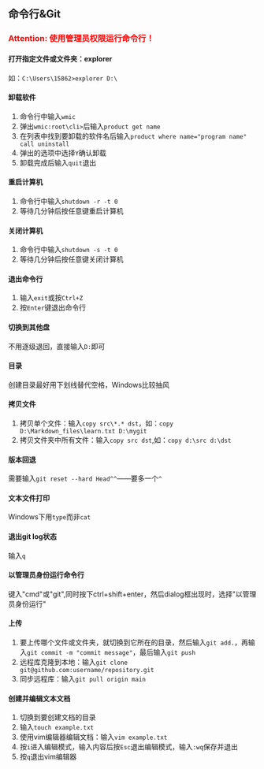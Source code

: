 ## 命令行&Git
### <font color=red>Attention: 使用管理员权限运行命令行！</font>
#### 打开指定文件或文件夹：explorer
如：`C:\Users\15862>explorer D:\`
#### 卸载软件
1. 命令行中输入`wmic`
2. 弹出`wmic:root\cli>`后输入`product get name`
3. 在列表中找到要卸载的软件名后输入`product where name="program name" call uninstall`
4. 弹出的选项中选择`Y`确认卸载
5. 卸载完成后输入`quit`退出
#### 重启计算机
1. 命令行中输入`shutdown -r -t 0`
2. 等待几分钟后按任意键重启计算机
#### 关闭计算机
1. 命令行中输入`shutdown -s -t 0`
2. 等待几分钟后按任意键关闭计算机
#### 退出命令行
1. 输入`exit`或按`Ctrl+Z`
2. 按`Enter`键退出命令行
#### 切换到其他盘
不用逐级退回，直接输入`D:`即可
#### 目录
创建目录最好用下划线替代空格，Windows比较抽风
#### 拷贝文件
1. 拷贝单个文件：输入`copy src\*.* dst`，如：`copy D:\Markdown_files\learn.txt D:\mygit`
2. 拷贝文件夹中所有文件：输入`copy src dst`,如：`copy d:\src d:\dst`
#### 版本回退
需要输入`git reset --hard Head^^`——要多一个`^`
#### 文本文件打印
Windows下用`type`而非`cat`
#### 退出git log状态
输入`q`
#### 以管理员身份运行命令行
键入"cmd"或"git",同时按下ctrl+shift+enter，然后dialog框出现时，选择"以管理员身份运行"
#### 上传
1. 要上传哪个文件或文件夹，就切换到它所在的目录，然后输入`git add.`，再输入`git commit -m "commit message"`，最后输入`git push`
2. 远程库克隆到本地：输入`git clone git@github.com:username/repository.git`
3. 同步远程库：输入`git pull origin main`
#### 创建并编辑文本文档
1. 切换到要创建文档的目录
2. 输入`touch example.txt`
3. 使用vim编辑器编辑文档：输入`vim example.txt`
4. 按`i`进入编辑模式，输入内容后按`Esc`退出编辑模式，输入`:wq`保存并退出
5. 按`q`退出vim编辑器